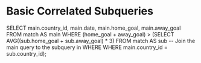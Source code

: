# Basic Correlated Subqueries
SELECT 
	main.country_id,
    main.date,
    main.home_goal, 
    main.away_goal
FROM match AS main
WHERE 
	(home_goal + away_goal) > 
        (SELECT AVG((sub.home_goal + sub.away_goal) * 3)
         FROM match AS sub
         -- Join the main query to the subquery in WHERE
         WHERE main.country_id = sub.country_id);